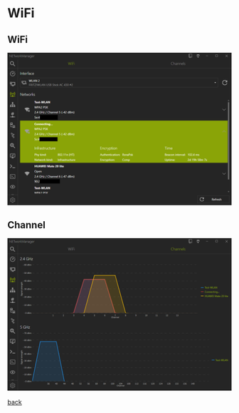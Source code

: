 # WiFi

## WiFi

![WiFi](../../_images/WiFi.png)

## Channel
![WiFi_Channel](../../_images/WiFi_Channel.png)

[back](../README.md)
